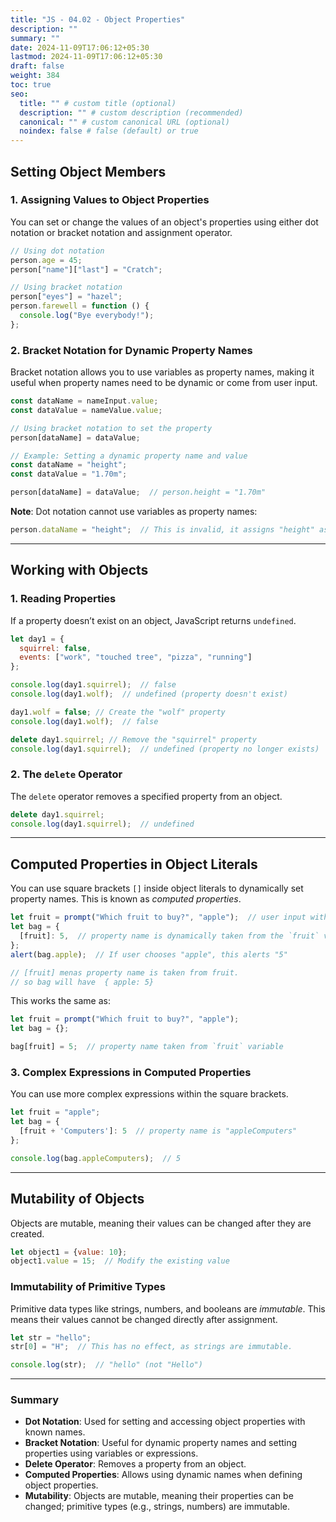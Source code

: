 ```yaml
---
title: "JS - 04.02 - Object Properties"
description: ""
summary: ""
date: 2024-11-09T17:06:12+05:30
lastmod: 2024-11-09T17:06:12+05:30
draft: false
weight: 384
toc: true
seo:
  title: "" # custom title (optional)
  description: "" # custom description (recommended)
  canonical: "" # custom canonical URL (optional)
  noindex: false # false (default) or true
---
```



## **Setting Object Members**

### **1. Assigning Values to Object Properties**

You can set or change the values of an object's properties using either dot notation or bracket notation and assignment operator.

```js
// Using dot notation
person.age = 45;
person["name"]["last"] = "Cratch";

// Using bracket notation
person["eyes"] = "hazel";
person.farewell = function () {
  console.log("Bye everybody!");
};
```

### **2. Bracket Notation for Dynamic Property Names**

Bracket notation allows you to use variables as property names, making it useful when property names need to be dynamic or come from user input.

```js
const dataName = nameInput.value;
const dataValue = nameValue.value;

// Using bracket notation to set the property
person[dataName] = dataValue;

// Example: Setting a dynamic property name and value
const dataName = "height";
const dataValue = "1.70m";

person[dataName] = dataValue;  // person.height = "1.70m"
```

**Note**: Dot notation cannot use variables as property names:
```js
person.dataName = "height";  // This is invalid, it assigns "height" as a string literal, not the value in the variable `dataName`.
```

---

## **Working with Objects**

### **1. Reading Properties**

If a property doesn’t exist on an object, JavaScript returns `undefined`.

```js
let day1 = {
  squirrel: false,
  events: ["work", "touched tree", "pizza", "running"]
};

console.log(day1.squirrel);  // false
console.log(day1.wolf);  // undefined (property doesn't exist)

day1.wolf = false; // Create the "wolf" property
console.log(day1.wolf);  // false

delete day1.squirrel; // Remove the "squirrel" property
console.log(day1.squirrel);  // undefined (property no longer exists)
```

### **2. The `delete` Operator**

The `delete` operator removes a specified property from an object.

```js
delete day1.squirrel;
console.log(day1.squirrel);  // undefined
```

---

## **Computed Properties in Object Literals**

You can use square brackets `[]` inside object literals to dynamically set property names. This is known as *computed properties*.

```js
let fruit = prompt("Which fruit to buy?", "apple");  // user input with default value "apple"
let bag = {
  [fruit]: 5,  // property name is dynamically taken from the `fruit` variable
};
alert(bag.apple);  // If user chooses "apple", this alerts "5"

// [fruit] menas property name is taken from fruit.
// so bag will have  { apple: 5}
```

This works the same as:

```js
let fruit = prompt("Which fruit to buy?", "apple");
let bag = {};

bag[fruit] = 5;  // property name taken from `fruit` variable
```

### **3. Complex Expressions in Computed Properties**

You can use more complex expressions within the square brackets.

```js
let fruit = "apple";
let bag = {
  [fruit + 'Computers']: 5  // property name is "appleComputers"
};

console.log(bag.appleComputers);  // 5
```

---

## **Mutability of Objects**

Objects are mutable, meaning their values can be changed after they are created. 

```js
let object1 = {value: 10};
object1.value = 15;  // Modify the existing value
```

### **Immutability of Primitive Types**

Primitive data types like strings, numbers, and booleans are *immutable*. This means their values cannot be changed directly after assignment.

```js
let str = "hello";
str[0] = "H";  // This has no effect, as strings are immutable.

console.log(str);  // "hello" (not "Hello")
```

--- 

### **Summary**

- **Dot Notation**: Used for setting and accessing object properties with known names.
- **Bracket Notation**: Useful for dynamic property names and setting properties using variables or expressions.
- **Delete Operator**: Removes a property from an object.
- **Computed Properties**: Allows using dynamic names when defining object properties.
- **Mutability**: Objects are mutable, meaning their properties can be changed; primitive types (e.g., strings, numbers) are immutable.

